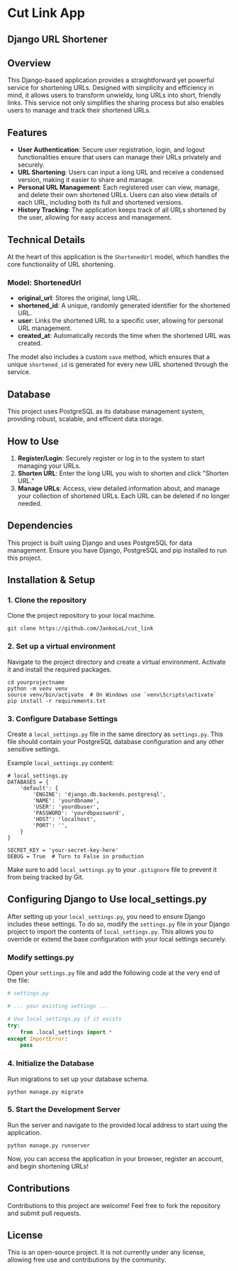# Cut Link App
## Django URL Shortener

## Overview
This Django-based application provides a straightforward yet powerful service for shortening URLs. Designed with simplicity and efficiency in mind, it allows users to transform unwieldy, long URLs into short, friendly links. This service not only simplifies the sharing process but also enables users to manage and track their shortened URLs.

## Features
- **User Authentication**: Secure user registration, login, and logout functionalities ensure that users can manage their URLs privately and securely.
- **URL Shortening**: Users can input a long URL and receive a condensed version, making it easier to share and manage.
- **Personal URL Management**: Each registered user can view, manage, and delete their own shortened URLs. Users can also view details of each URL, including both its full and shortened versions.
- **History Tracking**: The application keeps track of all URLs shortened by the user, allowing for easy access and management.

## Technical Details
At the heart of this application is the `ShortenedUrl` model, which handles the core functionality of URL shortening.

### Model: ShortenedUrl
- **original_url**: Stores the original, long URL.
- **shortened_id**: A unique, randomly generated identifier for the shortened URL.
- **user**: Links the shortened URL to a specific user, allowing for personal URL management.
- **created_at**: Automatically records the time when the shortened URL was created.

The model also includes a custom `save` method, which ensures that a unique `shortened_id` is generated for every new URL shortened through the service.

## Database
This project uses PostgreSQL as its database management system, providing robust, scalable, and efficient data storage.

## How to Use
1. **Register/Login**: Securely register or log in to the system to start managing your URLs.
2. **Shorten URL**: Enter the long URL you wish to shorten and click "Shorten URL."
3. **Manage URLs**: Access, view detailed information about, and manage your collection of shortened URLs. Each URL can be deleted if no longer needed.

## Dependencies
This project is built using Django and uses PostgreSQL for data management. Ensure you have Django, PostgreSQL and pip installed to run this project.

## Installation & Setup

### 1. Clone the repository
Clone the project repository to your local machine.

    git clone https://github.com/JankoLoL/cut_link

### 2. Set up a virtual environment
Navigate to the project directory and create a virtual environment. Activate it and install the required packages.

    cd yourprojectname
    python -m venv venv
    source venv/bin/activate  # On Windows use `venv\Scripts\activate`
    pip install -r requirements.txt

### 3. Configure Database Settings
Create a `local_settings.py` file in the same directory as `settings.py`. This file should contain your PostgreSQL database configuration and any other sensitive settings.

Example `local_settings.py` content:

    # local_settings.py
    DATABASES = {
        'default': {
            'ENGINE': 'django.db.backends.postgresql',
            'NAME': 'yourdbname',
            'USER': 'yourdbuser',
            'PASSWORD': 'yourdbpassword',
            'HOST': 'localhost',
            'PORT': '',
        }
    }

    SECRET_KEY = 'your-secret-key-here'
    DEBUG = True  # Turn to False in production

Make sure to add `local_settings.py` to your `.gitignore` file to prevent it from being tracked by Git.

## Configuring Django to Use local_settings.py

After setting up your `local_settings.py`, you need to ensure Django includes these settings. To do so, modify the `settings.py` file in your Django project to import the contents of `local_settings.py`. This allows you to override or extend the base configuration with your local settings securely.

### Modify settings.py

Open your `settings.py` file and add the following code at the very end of the file:

```python
# settings.py

# ... your existing settings ...

# Use local_settings.py if it exists
try:
    from .local_settings import *
except ImportError:
    pass
```


### 4. Initialize the Database
Run migrations to set up your database schema.

    python manage.py migrate

### 5. Start the Development Server
Run the server and navigate to the provided local address to start using the application.

    python manage.py runserver

Now, you can access the application in your browser, register an account, and begin shortening URLs!


## Contributions
Contributions to this project are welcome! Feel free to fork the repository and submit pull requests.

## License
This is an open-source project. It is not currently under any license, allowing free use and contributions by the community.
